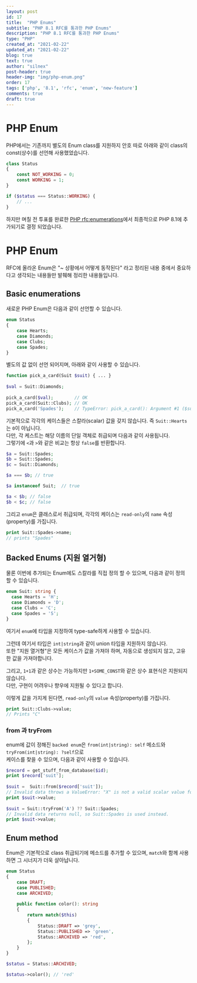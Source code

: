 ```yaml
---
layout: post
id: 17
title:  "PHP Enums"
subtitle: "PHP 8.1 RFC를 통과한 PHP Enums"
description: "PHP 8.1 RFC를 통과한 PHP Enums"
type: "PHP"
created_at: "2021-02-22"
updated_at: "2021-02-22"
blog: true
text: true
author: "silnex"
post-header: true
header-img: "img/php-enum.png"
order: 17
tags: ['php', '8.1', 'rfc', 'enum', 'new-feature']
comments: true
draft: true
---
```


# PHP Enum
PHP에서는 기존까지 별도의 Enum class를 지원하지 안호 따로 아래와 같이 class의 const(상수)를 선언해 사용했었습니다.

```php
class Status
{
    const NOT_WORKING = 0;
    const WORKING = 1;
}

if ($status === Status::WORKING) {
    // ...
}
```

하지만 며칠 전 투표를 완료한 [PHP rfc:enumerations](https://wiki.php.net/rfc/enumerations)에서 최종적으로 PHP 8.1에 추가되기로 결정 되었습니다.

# PHP Enum

RFC에 올라온 Enum은 "~ 상황에서 어떻게 동작된다" 라고 정리된 내용 중에서 중요하다고 생각되는 내용들만 발췌해 정리한 내용들입니다.

## Basic enumerations

새로운 PHP Enum은 다음과 같이 선언할 수 있습니다.

```php
enum Status
{
    case Hearts;
    case Diamonds;
    case Clubs;
    case Spades;
}
```

별도의 값 없이 선언 되어지며, 아래와 같이 사용할 수 있습니다.

```php
function pick_a_card(Suit $suit) { ... }
 
$val = Suit::Diamonds;
 
pick_a_card($val);        // OK
pick_a_card(Suit::Clubs); // OK
pick_a_card('Spades');    // TypeError: pick_a_card(): Argument #1 ($suit) must be of type Suit, string given
```

기본적으로 각각의 케이스들은 스칼라(scalar) 값을 갖지 않습니다. 즉 `Suit::Hearts`는 `0`이 아닙니다.  
다만, 각 케스트는 해당 이름의 단일 객체로 취급되며 다음과 같이 사용됩니다.  
그렇기에 `<`과 `>`와 같은 비교는 항상 `false`를 반환합니다.

```php
$a = Suit::Spades;
$b = Suit::Spades;
$c = Suit::Diamonds;

$a === $b; // true

$a instanceof Suit;  // true

$a < $b; // false
$b < $c; // false
```

그리고 `enum`은 클래스로서 취급되며, 각각의 케이스는 `read-only`의 `name` 속성(property)를 가집니다.

```php
print Suit::Spades->name;
// prints "Spades"
```

## Backed Enums (지원 열거형)

물론 이번에 추가되는 Enum에도 스칼라를 직접 정의 할 수 있으며, 다음과 같이 정의 할 수 있습니다.

```php
enum Suit: string {
  case Hearts = 'H';
  case Diamonds = 'D';
  case Clubs = 'C';
  case Spades = 'S';
}
```

여기서 `enum`에 타입을 지정하여 type-safe하게 사용할 수 있습니다.  

그런데 여기서 타입은 `int|string`과 같이 union 타입을 지원하지 않습니다.  
또한 "지원 열거형"은 모든 케이스가 값을 가져야 하며, 자동으로 생성되지 않고, 고유 한 값을 가져야합니다.  

그리고, `1+1`과 같은 상수는 가능하지만 `1+SOME_CONST`와 같은 상수 표현식은 지원되지 않습니다.  
다만, 구현이 어려우나 향우에 지원될 수 있다고 합니다.

이렇게 값을 가지게 된다면, `read-only`의 `value` 속성(property)를 가집니다.

```php
print Suit::Clubs->value;
// Prints "C"
```

### from 과 tryFrom

enum에 값이 정해진 `backed enum`은 `from(int|string): self` 메소드와 `tryFrom(int|string): ?self`으로  
케이스를 찾을 수 있으며, 다음과 같이 사용할 수 있습니다. 

```php
$record = get_stuff_from_database($id);
print $record['suit'];
 
$suit =  Suit::from($record['suit']);
// Invalid data throws a ValueError: "X" is not a valid scalar value for enum "Suit"
print $suit->value;
 
$suit = Suit::tryFrom('A') ?? Suit::Spades;
// Invalid data returns null, so Suit::Spades is used instead.
print $suit->value;
```

## Enum method

Enum은 기본적으로 class 취급되기에 메소드를 추가할 수 있으며, `match`와 함께 사용하면 그 시너지가 더욱 살아납니다.

```php
enum Status
{
    case DRAFT;
    case PUBLISHED;
    case ARCHIVED;
    
    public function color(): string
    {
        return match($this) 
        {
            Status::DRAFT => 'grey',   
            Status::PUBLISHED => 'green',   
            Status::ARCHIVED => 'red',   
        };
    }
}

$status = Status::ARCHIVED;

$status->color(); // 'red'
```

